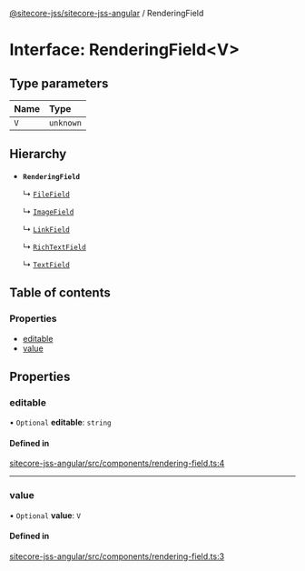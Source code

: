 [@sitecore-jss/sitecore-jss-angular](../README.md) / RenderingField

# Interface: RenderingField<V\>

## Type parameters

| Name | Type |
| :------ | :------ |
| `V` | `unknown` |

## Hierarchy

- **`RenderingField`**

  ↳ [`FileField`](FileField.md)

  ↳ [`ImageField`](ImageField.md)

  ↳ [`LinkField`](LinkField.md)

  ↳ [`RichTextField`](RichTextField.md)

  ↳ [`TextField`](TextField.md)

## Table of contents

### Properties

- [editable](RenderingField.md#editable)
- [value](RenderingField.md#value)

## Properties

### editable

• `Optional` **editable**: `string`

#### Defined in

[sitecore-jss-angular/src/components/rendering-field.ts:4](https://github.com/Sitecore/jss/blob/1412b67d0/packages/sitecore-jss-angular/src/components/rendering-field.ts#L4)

___

### value

• `Optional` **value**: `V`

#### Defined in

[sitecore-jss-angular/src/components/rendering-field.ts:3](https://github.com/Sitecore/jss/blob/1412b67d0/packages/sitecore-jss-angular/src/components/rendering-field.ts#L3)
